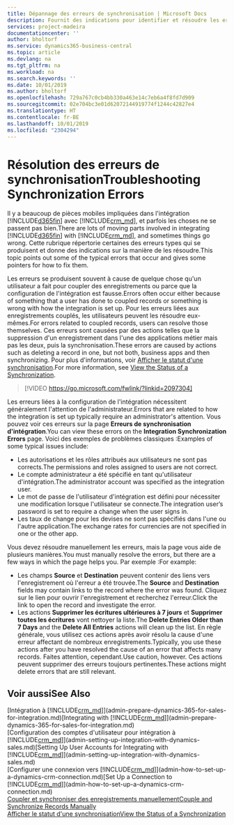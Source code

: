 ```yaml
---
title: Dépannage des erreurs de synchronisation | Microsoft Docs
description: Fournit des indications pour identifier et résoudre les erreurs de synchronisation.
services: project-madeira
documentationcenter: ''
author: bholtorf
ms.service: dynamics365-business-central
ms.topic: article
ms.devlang: na
ms.tgt_pltfrm: na
ms.workload: na
ms.search.keywords: ''
ms.date: 10/01/2019
ms.author: bholtorf
ms.openlocfilehash: 729a767c0cb4bb330a463e14c7eb6a4f8fd7d909
ms.sourcegitcommit: 02e704bc3e01d62072144919774f1244c42827e4
ms.translationtype: HT
ms.contentlocale: fr-BE
ms.lasthandoff: 10/01/2019
ms.locfileid: "2304294"
---
```

# <a name="troubleshooting-synchronization-errors"></a><span data-ttu-id="702f9-103">Résolution des erreurs de synchronisation</span><span class="sxs-lookup"><span data-stu-id="702f9-103">Troubleshooting Synchronization Errors</span></span>
<span data-ttu-id="702f9-104">Il y a beaucoup de pièces mobiles impliquées dans l'intégration [!INCLUDE[d365fin](includes/d365fin_md.md)] avec [!INCLUDE[crm_md](includes/crm_md.md)], et parfois les choses ne se passent pas bien.</span><span class="sxs-lookup"><span data-stu-id="702f9-104">There are lots of moving parts involved in integrating [!INCLUDE[d365fin](includes/d365fin_md.md)] with [!INCLUDE[crm_md](includes/crm_md.md)], and sometimes things go wrong.</span></span> <span data-ttu-id="702f9-105">Cette rubrique répertorie certaines des erreurs types qui se produisent et donne des indications sur la manière de les résoudre.</span><span class="sxs-lookup"><span data-stu-id="702f9-105">This topic points out some of the typical errors that occur and gives some pointers for how to fix them.</span></span>

<span data-ttu-id="702f9-106">Les erreurs se produisent souvent à cause de quelque chose qu'un utilisateur a fait pour coupler des enregistrements ou parce que la configuration de l'intégration est fausse.</span><span class="sxs-lookup"><span data-stu-id="702f9-106">Errors often occur either because of something that a user has done to coupled records or something is wrong with how the integration is set up.</span></span> <span data-ttu-id="702f9-107">Pour les erreurs liées aux enregistrements couplés, les utilisateurs peuvent les résoudre eux-mêmes.</span><span class="sxs-lookup"><span data-stu-id="702f9-107">For errors related to coupled records, users can resolve those themselves.</span></span> <span data-ttu-id="702f9-108">Ces erreurs sont causées par des actions telles que la suppression d'un enregistrement dans l'une des applications métier mais pas les deux, puis la synchronisation.</span><span class="sxs-lookup"><span data-stu-id="702f9-108">These errors are caused by actions such as deleting a record in one, but not both, business apps and then synchronizing.</span></span> <span data-ttu-id="702f9-109">Pour plus d'informations, voir [Afficher le statut d'une synchronisation](admin-how-to-view-synchronization-status.md).</span><span class="sxs-lookup"><span data-stu-id="702f9-109">For more information, see [View the Status of a Synchronization](admin-how-to-view-synchronization-status.md).</span></span>

> [!VIDEO https://go.microsoft.com/fwlink/?linkid=2097304]

<span data-ttu-id="702f9-110">Les erreurs liées à la configuration de l'intégration nécessitent généralement l'attention de l'administrateur.</span><span class="sxs-lookup"><span data-stu-id="702f9-110">Errors that are related to how the integration is set up typically require an administrator's attention.</span></span> <span data-ttu-id="702f9-111">Vous pouvez voir ces erreurs sur la page **Erreurs de synchronisation d'intégration**.</span><span class="sxs-lookup"><span data-stu-id="702f9-111">You can view these errors on the **Integration Synchronization Errors** page.</span></span> <span data-ttu-id="702f9-112">Voici des exemples de problèmes classiques :</span><span class="sxs-lookup"><span data-stu-id="702f9-112">Examples of some typical issues include:</span></span>  
  
* <span data-ttu-id="702f9-113">Les autorisations et les rôles attribués aux utilisateurs ne sont pas corrects.</span><span class="sxs-lookup"><span data-stu-id="702f9-113">The permissions and roles assigned to users are not correct.</span></span>  
* <span data-ttu-id="702f9-114">Le compte administrateur a été spécifié en tant qu'utilisateur d'intégration.</span><span class="sxs-lookup"><span data-stu-id="702f9-114">The administrator account was specified as the integration user.</span></span>  
* <span data-ttu-id="702f9-115">Le mot de passe de l'utilisateur d'intégration est défini pour nécessiter une modification lorsque l'utilisateur se connecte.</span><span class="sxs-lookup"><span data-stu-id="702f9-115">The integration user’s password is set to require a change when the user signs in.</span></span>  
* <span data-ttu-id="702f9-116">Les taux de change pour les devises ne sont pas spécifiés dans l'une ou l'autre application.</span><span class="sxs-lookup"><span data-stu-id="702f9-116">The exchange rates for currencies are not specified in one or the other app.</span></span>  
  
<span data-ttu-id="702f9-117">Vous devez résoudre manuellement les erreurs, mais la page vous aide de plusieurs manières.</span><span class="sxs-lookup"><span data-stu-id="702f9-117">You must manually resolve the errors, but there are a few ways in which the page helps you.</span></span> <span data-ttu-id="702f9-118">Par exemple :</span><span class="sxs-lookup"><span data-stu-id="702f9-118">For example:</span></span>  

* <span data-ttu-id="702f9-119">Les champs **Source** et **Destination** peuvent contenir des liens vers l'enregistrement où l'erreur a été trouvée.</span><span class="sxs-lookup"><span data-stu-id="702f9-119">The **Source** and **Destination** fields may contain links to the record where the error was found.</span></span> <span data-ttu-id="702f9-120">Cliquez sur le lien pour ouvrir l'enregistrement et recherchez l'erreur.</span><span class="sxs-lookup"><span data-stu-id="702f9-120">Click the link to open the record and investigate the error.</span></span>  
* <span data-ttu-id="702f9-121">Les actions **Supprimer les écritures ultérieures à 7 jours** et **Supprimer toutes les écritures** vont nettoyer la liste.</span><span class="sxs-lookup"><span data-stu-id="702f9-121">The **Delete Entries Older than 7 Days** and the **Delete All Entries** actions will clean up the list.</span></span> <span data-ttu-id="702f9-122">En règle générale, vous utilisez ces actions après avoir résolu la cause d'une erreur affectant de nombreux enregistrements.</span><span class="sxs-lookup"><span data-stu-id="702f9-122">Typically, you use these actions after you have resolved the cause of an error that affects many records.</span></span> <span data-ttu-id="702f9-123">Faites attention, cependant.</span><span class="sxs-lookup"><span data-stu-id="702f9-123">Use caution, however.</span></span> <span data-ttu-id="702f9-124">Ces actions peuvent supprimer des erreurs toujours pertinentes.</span><span class="sxs-lookup"><span data-stu-id="702f9-124">These actions might delete errors that are still relevant.</span></span>

## <a name="see-also"></a><span data-ttu-id="702f9-125">Voir aussi</span><span class="sxs-lookup"><span data-stu-id="702f9-125">See Also</span></span>
<span data-ttu-id="702f9-126">[Intégration à [!INCLUDE[crm_md](includes/crm_md.md)]](admin-prepare-dynamics-365-for-sales-for-integration.md)</span><span class="sxs-lookup"><span data-stu-id="702f9-126">[Integrating with [!INCLUDE[crm_md](includes/crm_md.md)]](admin-prepare-dynamics-365-for-sales-for-integration.md)</span></span>  
<span data-ttu-id="702f9-127">[Configuration des comptes d'utilisateur pour intégration à [!INCLUDE[crm_md](includes/crm_md.md)]](admin-setting-up-integration-with-dynamics-sales.md)</span><span class="sxs-lookup"><span data-stu-id="702f9-127">[Setting Up User Accounts for Integrating with [!INCLUDE[crm_md](includes/crm_md.md)]](admin-setting-up-integration-with-dynamics-sales.md)</span></span>  
<span data-ttu-id="702f9-128">[Configurer une connexion vers [!INCLUDE[crm_md](includes/crm_md.md)]](admin-how-to-set-up-a-dynamics-crm-connection.md)</span><span class="sxs-lookup"><span data-stu-id="702f9-128">[Set Up a Connection to [!INCLUDE[crm_md](includes/crm_md.md)]](admin-how-to-set-up-a-dynamics-crm-connection.md)</span></span>  
[<span data-ttu-id="702f9-129">Coupler et synchroniser des enregistrements manuellement</span><span class="sxs-lookup"><span data-stu-id="702f9-129">Couple and Synchronize Records Manually</span></span>](admin-how-to-couple-and-synchronize-records-manually.md)  
[<span data-ttu-id="702f9-130">Afficher le statut d'une synchronisation</span><span class="sxs-lookup"><span data-stu-id="702f9-130">View the Status of a Synchronization</span></span>](admin-how-to-view-synchronization-status.md)  